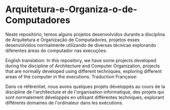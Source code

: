 # Arquitetura-e-Organiza-o-de-Computadores
Neste repositório, temos alguns projetos desenvolvidos durante a disciplina de Arquitetura e Organização de Computadores, projetos esses desenvolvidos normalmente utilizando de diversas técnicas explorando diferentes áreas do computador nas execuções.

English translation:
In this repository, we have some projects developed during the discipline of Architecture and Computer Organization, projects that are normally developed using different techniques, exploring different areas of the computer in the executions.
Traduction Française:

Dans ce référentiel, nous avons quelques projets développés au cours de la discipline de l'architecture et de l'organisation informatique, des projets qui sont normalement développés en utilisant différentes techniques, explorant différents domaines de l'ordinateur dans les exécutions.
